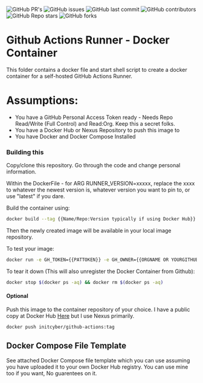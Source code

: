 ![GitHub PR's](https://img.shields.io/github/issues-pr/initcyber/gha-container)
![GitHub issues](https://img.shields.io/github/issues/initcyber/gha-container)
![GitHub last commit](https://img.shields.io/github/last-commit/initcyber/gha-container)
![GitHub contributors](https://img.shields.io/github/contributors/initcyber/gha-container)
![GitHub Repo stars](https://img.shields.io/github/stars/initcyber/gha-container)
![GitHub forks](https://img.shields.io/github/forks/initcyber/gha-container)


# Github Actions Runner - Docker Container
This folder contains a docker file and start shell script to create a docker container for a self-hosted GitHub Actions Runner.


# Assumptions:
- You have a GitHub Personal Access Token ready - Needs Repo Read/Write (Full Control) and Read:Org. Keep this a secret folks.
- You have a Docker Hub or Nexus Repository to push this image to
- You have Docker and Docker Compose Installed

### Building this 

Copy/clone this repository. Go through the code and change personal information.

Within the DockerFile - for ARG RUNNER_VERSION=xxxxx, replace the xxxx to whatever the newest version is, whatever version you want to pin to, or use "latest" if you dare.

Build the container using:

```bash
docker build --tag {{Name/Repo:Version typically if using Docker Hub}} (in my case initcyber/github-actions:(VersionOfRunner)) .
```

Then the newly created image will be available in your local image repository.

To test your image:

```bash
docker run -e GH_TOKEN={{PATTOKEN}} -e GH_OWNER={{ORGNAME OR YOURGITHUBNAME}} -e GH_REPOSITORY={{REPOSITORY NAME}} -d {{THE-IMAGE-NAME-THAT-YOU-MADE-EARLIER}}
```

To tear it down (This will also unregister the Docker Container from Github):

```bash
docker stop $(docker ps -aq) && docker rm $(docker ps -aq)
```

#### Optional
Push this image to the container repository of your choice. I have a public copy at Docker Hub [Here](https://hub.docker.com/r/initcyber/github-actions) but I use Nexus primarily. 

```bash
docker push initcyber/github-actions:tag
```

## Docker Compose File Template
See attached Docker Compose file template which you can use assuming you have uploaded it to your own Docker Hub registry. You can use mine too if you want, No guarentees on it.